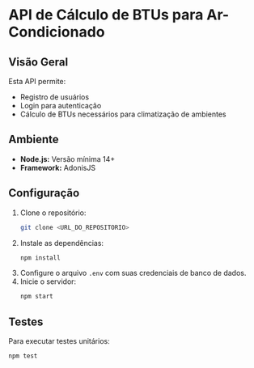 # API de Cálculo de BTUs para Ar-Condicionado

## Visão Geral
Esta API permite:
- Registro de usuários
- Login para autenticação
- Cálculo de BTUs necessários para climatização de ambientes

## Ambiente
- **Node.js:** Versão mínima 14+
- **Framework:** AdonisJS

## Configuração
1. Clone o repositório:
   ```bash
   git clone <URL_DO_REPOSITORIO>
   ```
2. Instale as dependências:
   ```bash
   npm install
   ```
3. Configure o arquivo `.env` com suas credenciais de banco de dados.
4. Inicie o servidor:
   ```bash
   npm start
   ```

## Testes
Para executar testes unitários:
```bash
npm test
